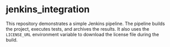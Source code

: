 # jenkins_integration

This repository demonstrates a simple Jenkins pipeline. The pipeline builds the project, executes tests, and archives the results. It also uses the `LICENSE_URL` environment variable to download the license file during the build.

